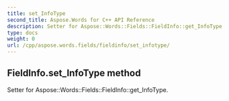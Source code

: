 ```yaml
---
title: set_InfoType
second_title: Aspose.Words for C++ API Reference
description: Setter for Aspose::Words::Fields::FieldInfo::get_InfoType. 
type: docs
weight: 0
url: /cpp/aspose.words.fields/fieldinfo/set_infotype/
---
```

## FieldInfo.set_InfoType method


Setter for Aspose::Words::Fields::FieldInfo::get_InfoType. 

